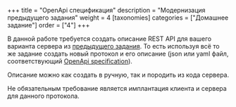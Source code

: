 +++
title = "OpenApi спецификация"
description = "Модернизация предыдущего задания"
weight = 4
[taxonomies]
categories = ["Домашнее задание"]
order = ["4"]
+++

В данной работе требуется создать описание REST API для вашего варианта сервера из [предыдущего задания](../custom-protocol).
То есть используя всё то же задание создать новый протокол и его описание (json или yaml файл, соответствующий [OpenApi specification](https://spec.openapis.org/oas/v3.1.0)).

Описание можно как создать в ручную, так и породить из кода сервера.

Не обязательным требование является имплантация клиента и сервера для данного протокола.
